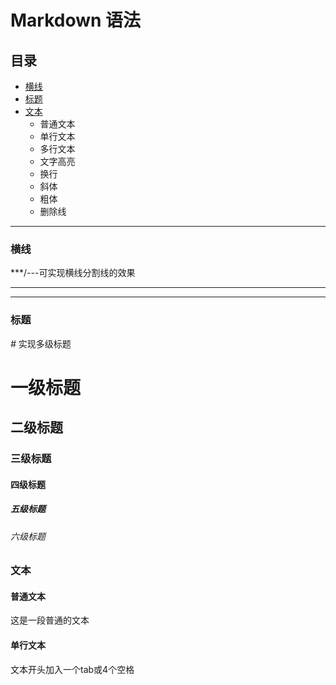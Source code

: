 # Markdown 语法

## 目录
- [横线](#横线)
- [标题](#标题)
- [文本](#文本)
  - 普通文本
  - 单行文本
  - 多行文本
  - 文字高亮
  - 换行
  - 斜体
  - 粗体
  - 删除线

-------
### 横线
\***/---可实现横线分割线的效果
***
----
### 标题
*#* 实现多级标题
# 一级标题
## 二级标题
### 三级标题
#### 四级标题
##### 五级标题
###### 六级标题

### 文本
#### 普通文本
这是一段普通的文本
#### 单行文本
  文本开头加入一个tab或4个空格
